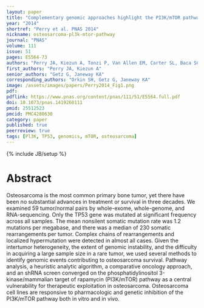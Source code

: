 ```yaml
---
layout: paper
title: "Complementary genomic approaches highlight the PI3K/mTOR pathway as a common vulnerability in osteosarcoma"
year: "2014"
shortref: "Perry et al. PNAS 2014"
nickname: osteosarcoma-pl3k-mtor-pathway
journal: "PNAS"
volume: 111
issue: 51
pages: E5564-73
authors: "Perry JA, Kiezun A, Tonzi P, Van Allen EM, Carter SL, Baca SC, Cowley GS, Bhatt AS, Rheinbay E, Pedamallu CS, Helman E, Taylor-Weiner A, McKenna A, DeLuca DS, Lawrence MS, Ambrogio L, Sougnez C, Sivachenko A, Walensky LD, Wagle N, Mora J, de Torres C, Lavarino C, Dos Santos Aguiar S, Yunes JA, Brandalise SR, Mercado-Celis GE, Melendez-Zajgla J, Cárdenas-Cardós R, Velasco-Hidalgo L, Roberts CW, Garraway LA, Rodriguez-Galindo C, Gabriel SB, Lander ES, Golub TR, Orkin SH, Getz G, Janeway KA"
first_authors: "Perry JA, Kiezun A"
senior_authors: "Getz G, Janeway KA"
corresponding_authors: "Orkin SH, Getz G, Janeway KA"
image: /assets/images/papers/Perry2014_Fig1.png
pdf:
pdflink: https://www.pnas.org/content/pnas/111/51/E5564.full.pdf
doi: 10.1073/pnas.1419260111
pmid: 25512523
pmcid: PMC4280630
category: paper
published: true
peerreview: true
tags: [Pl3K, TP53, genomics, mTOR, osteosarcoma]
---
```

{% include JB/setup %}

# Abstract

Osteosarcoma is the most common primary bone tumor, yet there have been no substantial advances in treatment or survival in three decades. We examined 59 tumor/normal pairs by whole-exome, whole-genome, and RNA-sequencing. Only the TP53 gene was mutated at significant frequency across all samples. The mean nonsilent somatic mutation rate was 1.2 mutations per megabase, and there was a median of 230 somatic rearrangements per tumor. Complex chains of rearrangements and localized hypermutation were detected in almost all cases. Given the intertumor heterogeneity, the extent of genomic instability, and the difficulty in acquiring a large sample size in a rare tumor, we used several methods to identify genomic events contributing to osteosarcoma survival. Pathway analysis, a heuristic analytic algorithm, a comparative oncology approach, and an shRNA screen converged on the phosphatidylinositol 3-kinase/mammalian target of rapamycin (PI3K/mTOR) pathway as a central vulnerability for therapeutic exploitation in osteosarcoma. Osteosarcoma cell lines are responsive to pharmacologic and genetic inhibition of the PI3K/mTOR pathway both in vitro and in vivo.




